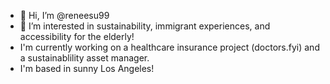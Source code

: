- 👋 Hi, I’m @reneesu99
- 👀 I’m interested in sustainability, immigrant experiences, and accessibility for the elderly!
- I'm currently working on a healthcare insurance project (doctors.fyi) and a sustainablility asset manager.
- I'm based in sunny Los Angeles!
<!---
reneesu99/reneesu99 is a ✨ special ✨ repository because its `README.md` (this file) appears on your GitHub profile.
You can click the Preview link to take a look at your changes.
--->
